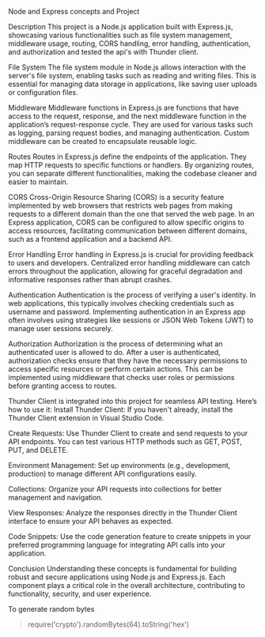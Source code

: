 
Node and Express concepts and Project

Description
This project is a Node.js application built with Express.js, showcasing various functionalities such as file system management, middleware usage, routing, CORS handling, error handling, authentication, and authorization and tested the api's with Thunder client.

File System
The file system module in Node.js allows interaction with the server's file system, enabling tasks such as reading and writing files. This is essential for managing data storage in applications, like saving user uploads or configuration files.

Middleware
Middleware functions in Express.js are functions that have access to the request, response, and the next middleware function in the application’s request-response cycle. They are used for various tasks such as logging, parsing request bodies, and managing authentication. Custom middleware can be created to encapsulate reusable logic.

Routes
Routes in Express.js define the endpoints of the application. They map HTTP requests to specific functions or handlers. By organizing routes, you can separate different functionalities, making the codebase cleaner and easier to maintain.

CORS
Cross-Origin Resource Sharing (CORS) is a security feature implemented by web browsers that restricts web pages from making requests to a different domain than the one that served the web page. In an Express application, CORS can be configured to allow specific origins to access resources, facilitating communication between different domains, such as a frontend application and a backend API.

Error Handling
Error handling in Express.js is crucial for providing feedback to users and developers. Centralized error handling middleware can catch errors throughout the application, allowing for graceful degradation and informative responses rather than abrupt crashes.

Authentication
Authentication is the process of verifying a user's identity. In web applications, this typically involves checking credentials such as username and password. Implementing authentication in an Express app often involves using strategies like sessions or JSON Web Tokens (JWT) to manage user sessions securely.

Authorization
Authorization is the process of determining what an authenticated user is allowed to do. After a user is authenticated, authorization checks ensure that they have the necessary permissions to access specific resources or perform certain actions. This can be implemented using middleware that checks user roles or permissions before granting access to routes.

Thunder Client is integrated into this project for seamless API testing. Here’s how to use it:
Install Thunder Client: If you haven't already, install the Thunder Client extension in Visual Studio Code.

Create Requests: Use Thunder Client to create and send requests to your API endpoints. You can test various HTTP methods such as GET, POST, PUT, and DELETE.

Environment Management: Set up environments (e.g., development, production) to manage different API configurations easily.

Collections: Organize your API requests into collections for better management and navigation.

View Responses: Analyze the responses directly in the Thunder Client interface to ensure your API behaves as expected.

Code Snippets: Use the code generation feature to create snippets in your preferred programming language for integrating API calls into your application.

Conclusion
Understanding these concepts is fundamental for building robust and secure applications using Node.js and Express.js. Each component plays a critical role in the overall architecture, contributing to functionality, security, and user experience.

To generate random bytes
> require('crypto').randomBytes(64).toString('hex')
